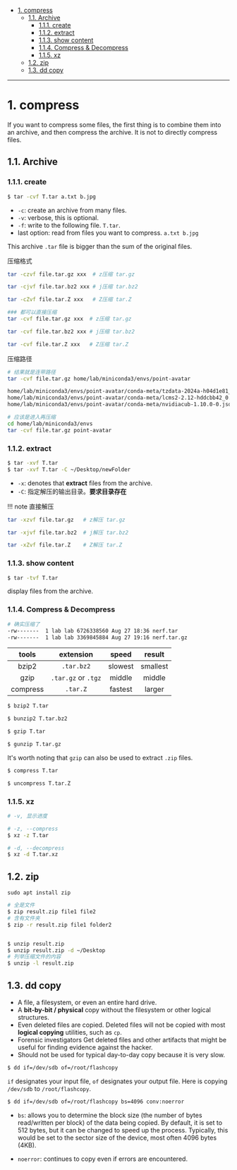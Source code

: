 - [1. compress](#1-compress)
  - [1.1. Archive](#11-archive)
    - [1.1.1. create](#111-create)
    - [1.1.2. extract](#112-extract)
    - [1.1.3. show content](#113-show-content)
    - [1.1.4. Compress \& Decompress](#114-compress--decompress)
    - [1.1.5. xz](#115-xz)
  - [1.2. zip](#12-zip)
  - [1.3. dd copy](#13-dd-copy)

---
# 1. compress
If you want to compress some files, the first thing is to combine them into an archive, and then compress the archive. It is not to directly compress files.

## 1.1. Archive

### 1.1.1. create

```bash
$ tar -cvf T.tar a.txt b.jpg
```
- `-c`: create an archive from many files.
- `-v`: verbose, this is optional.
- `-f`: write to the following file. `T.tar`.
- last option: read from files you want to compress. `a.txt b.jpg`


This archive `.tar` file is bigger than the sum of the original files.

压缩格式
```bash
tar -czvf file.tar.gz xxx  # z压缩 tar.gz

tar -cjvf file.tar.bz2 xxx # j压缩 tar.bz2

tar -cZvf file.tar.Z xxx   # Z压缩 tar.Z

### 都可以直接压缩
tar -cvf file.tar.gz xxx  # z压缩 tar.gz

tar -cvf file.tar.bz2 xxx # j压缩 tar.bz2

tar -cvf file.tar.Z xxx   # Z压缩 tar.Z
```

压缩路径

```bash
# 结果就是连带路径
tar -cvf file.tar.gz home/lab/miniconda3/envs/point-avatar

home/lab/miniconda3/envs/point-avatar/conda-meta/tzdata-2024a-h04d1e81_0.json
home/lab/miniconda3/envs/point-avatar/conda-meta/lcms2-2.12-hddcbb42_0.json
home/lab/miniconda3/envs/point-avatar/conda-meta/nvidiacub-1.10.0-0.json

# 应该是进入再压缩
cd home/lab/miniconda3/envs
tar -cvf file.tar.gz point-avatar
```




### 1.1.2. extract

```bash
$ tar -xvf T.tar
$ tar -xvf T.tar -C ~/Desktop/newFolder
```
- `-x`: denotes that **extract** files from the archive.
- `-C`: 指定解压的输出目录。**要求目录存在**


!!! note 直接解压
```bash
tar -xzvf file.tar.gz   # z解压 tar.gz

tar -xjvf file.tar.bz2  # j解压 tar.bz2

tar -xZvf file.tar.Z    # Z解压 tar.Z
```



### 1.1.3. show content

```bash
$ tar -tvf T.tar
```
display files from the archive.
### 1.1.4. Compress & Decompress

```bash
# 确实压缩了
-rw-------  1 lab lab 6726338560 Aug 27 18:36 nerf.tar
-rw-------  1 lab lab 3369845884 Aug 27 19:16 nerf.tar.gz
```

| tools | extension | speed | result |
|:-:|:-:|:-:|:-:|
| bzip2 | `.tar.bz2` | slowest | smallest |
| gzip | `.tar.gz` or `.tgz` | middle | middle |
| compress | `.tar.Z` | fastest | larger |


```bash
$ bzip2 T.tar

$ bunzip2 T.tar.bz2
```

```bash
$ gzip T.tar

$ gunzip T.tar.gz
```
It's worth noting that `gzip` can also be used to extract `.zip` files.

```bash
$ compress T.tar

$ uncompress T.tar.Z
```
### 1.1.5. xz
```bash
# -v, 显示进度

# -z, --compress
$ xz -z T.tar

# -d, --decompress
$ xz -d T.tar.xz
```
## 1.2. zip

```
sudo apt install zip
```

```bash
# 全是文件
$ zip result.zip file1 file2
# 含有文件夹
$ zip -r result.zip file1 folder2


$ unzip result.zip
$ unzip result.zip -d ~/Desktop
# 列举压缩文件的内容
$ unzip -l result.zip
```


## 1.3. dd copy

- A file, a filesystem, or even an entire hard drive.
- A **bit-­by-­bit / physical** copy
  without the filesystem or other logical structures. 
- Even deleted files are copied.
  Deleted files will not be copied with most **logical copying** utilities, such as `cp`.
- Forensic investigators
  Get deleted files and other artifacts that might be useful for finding evidence against the hacker.
- Should not be used for typical day­-to-­day copy
  because it is very slow.


```bash
$ dd if=/dev/sdb of=/root/flashcopy
```
`if` designates your input file, `of` designates your output file. Here is copying `/dev/sdb` to `/root/flashcopy`.

```bash
$ dd if=/dev/sdb of=/root/flashcopy bs=4096 conv:noerror 
```
- `bs`: 
  allows you to determine the block size (the number of bytes read/written per block) of the data being copied. By default, it is set to 512 bytes, but it can be changed to speed up the process. Typically, this would be set to the sector size of the device, most often 4096 bytes (4KB).

- `noerror`: 
  continues to copy even if errors are encountered. 